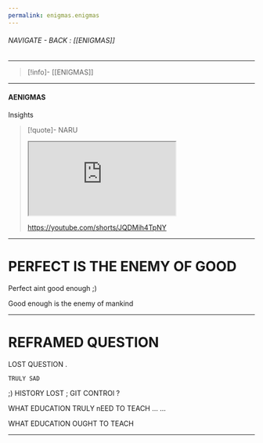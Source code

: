 ```yaml
---
permalink: enigmas.enigmas
---
```


###### NAVIGATE - BACK :  [[ENIGMAS]]
----
>[!info]- [[ENIGMAS]]
-----
#### AENIGMAS








Insights
>[!quote]- NARU
><iframe allowfullscreen allow="accelerometer; autoplay; clipboard-write; encrypted-media; gyroscope; picture-in-picture" src="https://www.youtube.com/embed/JQDMih4TpNY" class="iframe-container iframe-youtube-short"></iframe>
>
>https://youtube.com/shorts/JQDMih4TpNY

------


# PERFECT IS THE ENEMY OF GOOD

Perfect aint good enough ;)

Good enough is the enemy of mankind

----


# REFRAMED QUESTION

LOST QUESTION .

	TRULY SAD

;) HISTORY LOST ; GIT CONTROl ?

WHAT EDUCATION TRULY nEED TO TEACH
...
...

WHAT EDUCATION OUGHT TO TEACH

-----